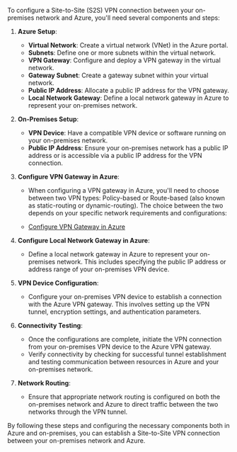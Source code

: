 
To configure a Site-to-Site (S2S) VPN connection between your on-premises network and Azure, you'll need several components and steps:

1. **Azure Setup**:
   - **Virtual Network**: Create a virtual network (VNet) in the Azure portal.
   - **Subnets**: Define one or more subnets within the virtual network.
   - **VPN Gateway**: Configure and deploy a VPN gateway in the virtual network.
   - **Gateway Subnet**: Create a gateway subnet within your virtual network.
   - **Public IP Address**: Allocate a public IP address for the VPN gateway.
   - **Local Network Gateway**: Define a local network gateway in Azure to represent your on-premises network.

2. **On-Premises Setup**:
   - **VPN Device**: Have a compatible VPN device or software running on your on-premises network.
   - **Public IP Address**: Ensure your on-premises network has a public IP address or is accessible via a public IP address for the VPN connection.

3. **Configure VPN Gateway in Azure**:
   - When configuring a VPN gateway in Azure, you'll need to choose between two VPN types: Policy-based or Route-based (also known as static-routing or dynamic-routing). The choice between the two depends on your specific network requirements and configurations:
  
   - [Configure VPN Gateway in Azure](https://github.com/AvinashRode/Azure-S2S-VPN-Setup/blob/main/Configure%20VPN%20Gateway%20in%20Azure.md)

4. **Configure Local Network Gateway in Azure**:
   - Define a local network gateway in Azure to represent your on-premises network. This includes specifying the public IP address or address range of your on-premises VPN device.

5. **VPN Device Configuration**:
   - Configure your on-premises VPN device to establish a connection with the Azure VPN gateway. This involves setting up the VPN tunnel, encryption settings, and authentication parameters.

6. **Connectivity Testing**:
   - Once the configurations are complete, initiate the VPN connection from your on-premises VPN device to the Azure VPN gateway.
   - Verify connectivity by checking for successful tunnel establishment and testing communication between resources in Azure and your on-premises network.

7. **Network Routing**:
   - Ensure that appropriate network routing is configured on both the on-premises network and Azure to direct traffic between the two networks through the VPN tunnel.

By following these steps and configuring the necessary components both in Azure and on-premises, you can establish a Site-to-Site VPN connection between your on-premises network and Azure.
